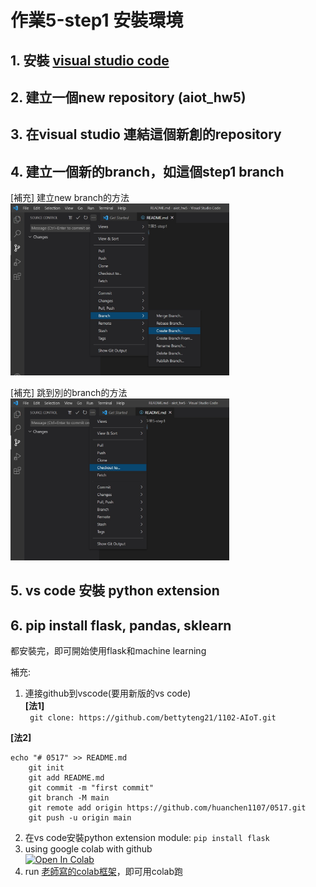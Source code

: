# 作業5-step1 安裝環境

## 1. 安裝 [visual studio code](https://code.visualstudio.com/)
## 2. 建立一個new repository (aiot_hw5)
## 3. 在visual studio 連結這個新創的repository
## 4. 建立一個新的branch，如這個step1 branch
[補充] 建立new branch的方法\
<img src="step1_1.jpg" alt="aiot" width="350"/>

[補充] 跳到別的branch的方法\
<img src="step1_2.jpg" alt="aiot" width="350"/>

## 5. vs code 安裝 python extension
## 6. pip install flask, pandas, sklearn
都安裝完，即可開始使用flask和machine learning

補充:
1. 連接github到vscode(要用新版的vs code)\
**[法1]**\
```	git clone: https://github.com/bettyteng21/1102-AIoT.git```
  
**[法2]**
```
echo "# 0517" >> README.md
	git init
	git add README.md
	git commit -m "first commit"
	git branch -M main
	git remote add origin https://github.com/huanchen1107/0517.git
	git push -u origin main
```
  
2. 在vs code安裝python extension module: ```pip install flask```
3. using google colab with github\
	[![Open In Colab](https://colab.research.google.com/assets/colab-badge.svg)](https://colab.research.google.com/github/googlecolab/colabtools/blob/master/notebooks/colab-github-demo.ipynb)
4. run [老師寫的colab框架](https://github.com/huanchen1107/AIoT_2022)，即可用colab跑
